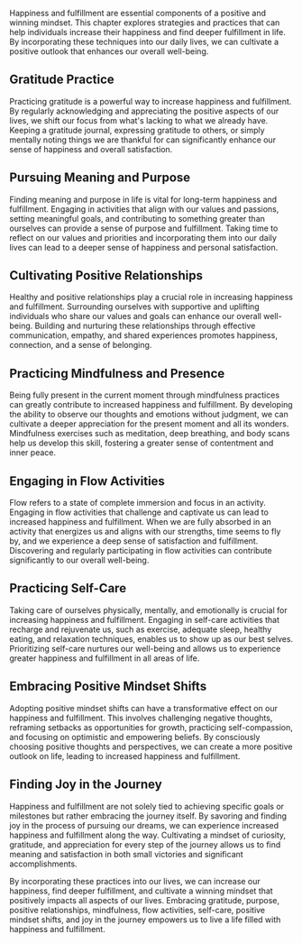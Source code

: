 
Happiness and fulfillment are essential components of a positive and winning mindset. This chapter explores strategies and practices that can help individuals increase their happiness and find deeper fulfillment in life. By incorporating these techniques into our daily lives, we can cultivate a positive outlook that enhances our overall well-being.

Gratitude Practice
------------------

Practicing gratitude is a powerful way to increase happiness and fulfillment. By regularly acknowledging and appreciating the positive aspects of our lives, we shift our focus from what's lacking to what we already have. Keeping a gratitude journal, expressing gratitude to others, or simply mentally noting things we are thankful for can significantly enhance our sense of happiness and overall satisfaction.

Pursuing Meaning and Purpose
----------------------------

Finding meaning and purpose in life is vital for long-term happiness and fulfillment. Engaging in activities that align with our values and passions, setting meaningful goals, and contributing to something greater than ourselves can provide a sense of purpose and fulfillment. Taking time to reflect on our values and priorities and incorporating them into our daily lives can lead to a deeper sense of happiness and personal satisfaction.

Cultivating Positive Relationships
----------------------------------

Healthy and positive relationships play a crucial role in increasing happiness and fulfillment. Surrounding ourselves with supportive and uplifting individuals who share our values and goals can enhance our overall well-being. Building and nurturing these relationships through effective communication, empathy, and shared experiences promotes happiness, connection, and a sense of belonging.

Practicing Mindfulness and Presence
-----------------------------------

Being fully present in the current moment through mindfulness practices can greatly contribute to increased happiness and fulfillment. By developing the ability to observe our thoughts and emotions without judgment, we can cultivate a deeper appreciation for the present moment and all its wonders. Mindfulness exercises such as meditation, deep breathing, and body scans help us develop this skill, fostering a greater sense of contentment and inner peace.

Engaging in Flow Activities
---------------------------

Flow refers to a state of complete immersion and focus in an activity. Engaging in flow activities that challenge and captivate us can lead to increased happiness and fulfillment. When we are fully absorbed in an activity that energizes us and aligns with our strengths, time seems to fly by, and we experience a deep sense of satisfaction and fulfillment. Discovering and regularly participating in flow activities can contribute significantly to our overall well-being.

Practicing Self-Care
--------------------

Taking care of ourselves physically, mentally, and emotionally is crucial for increasing happiness and fulfillment. Engaging in self-care activities that recharge and rejuvenate us, such as exercise, adequate sleep, healthy eating, and relaxation techniques, enables us to show up as our best selves. Prioritizing self-care nurtures our well-being and allows us to experience greater happiness and fulfillment in all areas of life.

Embracing Positive Mindset Shifts
---------------------------------

Adopting positive mindset shifts can have a transformative effect on our happiness and fulfillment. This involves challenging negative thoughts, reframing setbacks as opportunities for growth, practicing self-compassion, and focusing on optimistic and empowering beliefs. By consciously choosing positive thoughts and perspectives, we can create a more positive outlook on life, leading to increased happiness and fulfillment.

Finding Joy in the Journey
--------------------------

Happiness and fulfillment are not solely tied to achieving specific goals or milestones but rather embracing the journey itself. By savoring and finding joy in the process of pursuing our dreams, we can experience increased happiness and fulfillment along the way. Cultivating a mindset of curiosity, gratitude, and appreciation for every step of the journey allows us to find meaning and satisfaction in both small victories and significant accomplishments.

By incorporating these practices into our lives, we can increase our happiness, find deeper fulfillment, and cultivate a winning mindset that positively impacts all aspects of our lives. Embracing gratitude, purpose, positive relationships, mindfulness, flow activities, self-care, positive mindset shifts, and joy in the journey empowers us to live a life filled with happiness and fulfillment.
